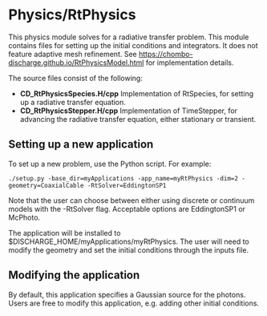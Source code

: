 # Physics/RtPhysics
This physics module solves for a radiative transfer problem. This module contains files for setting up the initial conditions and integrators. It does not feature adaptive mesh refinement. 
See https://chombo-discharge.github.io/RtPhysicsModel.html for implementation details.

The source files consist of the following:

* **CD_RtPhysicsSpecies.H/cpp** Implementation of RtSpecies, for setting up a radiative transfer equation. 
* **CD_RtPhysicsStepper.H/cpp** Implementation of TimeStepper, for advancing the radiative transfer equation, either stationary or transient. 

## Setting up a new application
To set up a new problem, use the Python script. For example:

```shell
./setup.py -base_dir=myApplications -app_name=myRtPhysics -dim=2 -geometry=CoaxialCable -RtSolver=EddingtonSP1
```

Note that the user can choose between either using discrete or continuum models with the -RtSolver flag.
Acceptable options are EddingtonSP1 or McPhoto. 

The application will be installed to $DISCHARGE_HOME/myApplications/myRtPhysics.
The user will need to modify the geometry and set the initial conditions through the inputs file. 

## Modifying the application
By default, this application specifies a Gaussian source for the photons. 
Users are free to modify this application, e.g. adding other initial conditions.
